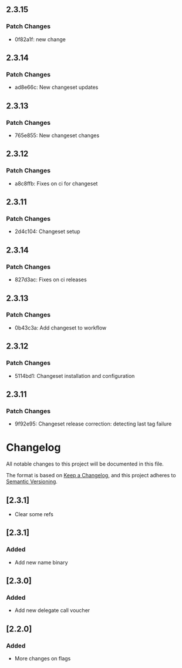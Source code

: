 <!-- markdownlint-disable MD024 -->

## 2.3.15

### Patch Changes

- 0f82a1f: new change

## 2.3.14

### Patch Changes

- ad8e66c: New changeset updates

## 2.3.13

### Patch Changes

- 765e855: New changeset changes

## 2.3.12

### Patch Changes

- a8c8ffb: Fixes on ci for changeset

## 2.3.11

### Patch Changes

- 2d4c104: Changeset setup

## 2.3.14

### Patch Changes

- 827d3ac: Fixes on ci releases

## 2.3.13

### Patch Changes

- 0b43c3a: Add changeset to workflow

## 2.3.12

### Patch Changes

- 5114bd1: Changeset installation and configuration

## 2.3.11

### Patch Changes

- 9f92e95: Changeset release correction: detecting last tag failure

# Changelog

All notable changes to this project will be documented in this file.

The format is based on [Keep a Changelog](https://keepachangelog.com/en/1.0.0/),
and this project adheres to [Semantic Versioning](https://semver.org/spec/v2.0.0.html).

## [2.3.1]

- Clear some refs

## [2.3.1]

### Added

- Add new name binary

## [2.3.0]

### Added

- Add new delegate call voucher

## [2.2.0]

### Added

- More changes on flags
